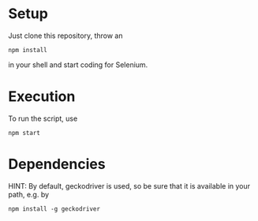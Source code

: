 # Setup

Just clone this repository, throw an 

```
npm install
```

in your shell and start coding for Selenium.

# Execution

To run the script, use

```
npm start
```


# Dependencies

HINT: By default, geckodriver is used, so be sure that it is available in your path, e.g. by

```
npm install -g geckodriver
```
